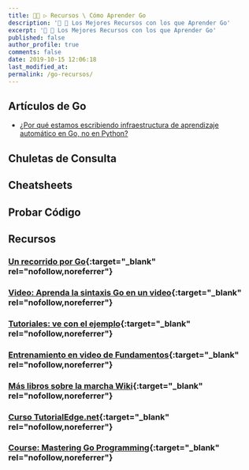 ```yaml
---
title: 👨‍🚀 ▷ Recursos \ Cómo Aprender Go
description: '🔨 🐍 Los Mejores Recursos con los que Aprender Go'
excerpt: '🔨 🐍 Los Mejores Recursos con los que Aprender Go'
published: false
author_profile: true
comments: false
date: 2019-10-15 12:06:18
last_modified_at: 
permalink: /go-recursos/
---
```


## Artículos de Go

* [¿Por qué estamos escribiendo infraestructura de aprendizaje automático en Go, no en Python?](https://towardsdatascience.com/why-were-writing-machine-learning-infrastructure-in-go-not-python-38d6a37e2d76)

## Chuletas  de Consulta


## Cheatsheets

## Probar Código

<!--
## Los Mejores 30 Blogs sobre Programación con Python en Inglés
-->
## Recursos

### [Un recorrido por Go](https://tour.golang.org/){:target="_blank" rel="nofollow,noreferrer"}

### [Video: Aprenda la sintaxis Go en un video](http://www.youtube.com/watch?v=CF9S4QZuV30){:target="_blank" rel="nofollow,noreferrer"}

### [Tutoriales: ve con el ejemplo](https://gobyexample.com/){:target="_blank" rel="nofollow,noreferrer"}

### [Entrenamiento en video de Fundamentos](http://shop.oreilly.com/category/learning-path/go-fundamentals.do){:target="_blank" rel="nofollow,noreferrer"}

### [Más libros sobre la marcha Wiki](https://github.com/golang/go/wiki/Books){:target="_blank" rel="nofollow,noreferrer"}

### [Curso TutorialEdge.net](https://tutorialedge.net/course/golang/){:target="_blank" rel="nofollow,noreferrer"}

### [Course: Mastering Go Programming](https://www.udemy.com/course/mastering-go-programming){:target="_blank" rel="nofollow,noreferrer"}
